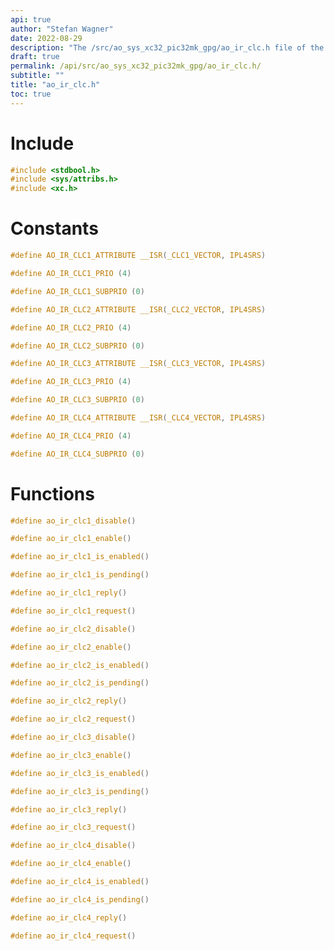 ```yaml
---
api: true
author: "Stefan Wagner"
date: 2022-08-29
description: "The /src/ao_sys_xc32_pic32mk_gpg/ao_ir_clc.h file of the ao real-time operating system."
draft: true
permalink: /api/src/ao_sys_xc32_pic32mk_gpg/ao_ir_clc.h/
subtitle: ""
title: "ao_ir_clc.h"
toc: true
---
```


# Include

```c
#include <stdbool.h>
#include <sys/attribs.h>
#include <xc.h>
```

# Constants

```c
#define AO_IR_CLC1_ATTRIBUTE __ISR(_CLC1_VECTOR, IPL4SRS)
```

```c
#define AO_IR_CLC1_PRIO (4)
```

```c
#define AO_IR_CLC1_SUBPRIO (0)
```

```c
#define AO_IR_CLC2_ATTRIBUTE __ISR(_CLC2_VECTOR, IPL4SRS)
```

```c
#define AO_IR_CLC2_PRIO (4)
```

```c
#define AO_IR_CLC2_SUBPRIO (0)
```

```c
#define AO_IR_CLC3_ATTRIBUTE __ISR(_CLC3_VECTOR, IPL4SRS)
```

```c
#define AO_IR_CLC3_PRIO (4)
```

```c
#define AO_IR_CLC3_SUBPRIO (0)
```

```c
#define AO_IR_CLC4_ATTRIBUTE __ISR(_CLC4_VECTOR, IPL4SRS)
```

```c
#define AO_IR_CLC4_PRIO (4)
```

```c
#define AO_IR_CLC4_SUBPRIO (0)
```

# Functions

```c
#define ao_ir_clc1_disable()
```

```c
#define ao_ir_clc1_enable()
```

```c
#define ao_ir_clc1_is_enabled()
```

```c
#define ao_ir_clc1_is_pending()
```

```c
#define ao_ir_clc1_reply()
```

```c
#define ao_ir_clc1_request()
```

```c
#define ao_ir_clc2_disable()
```

```c
#define ao_ir_clc2_enable()
```

```c
#define ao_ir_clc2_is_enabled()
```

```c
#define ao_ir_clc2_is_pending()
```

```c
#define ao_ir_clc2_reply()
```

```c
#define ao_ir_clc2_request()
```

```c
#define ao_ir_clc3_disable()
```

```c
#define ao_ir_clc3_enable()
```

```c
#define ao_ir_clc3_is_enabled()
```

```c
#define ao_ir_clc3_is_pending()
```

```c
#define ao_ir_clc3_reply()
```

```c
#define ao_ir_clc3_request()
```

```c
#define ao_ir_clc4_disable()
```

```c
#define ao_ir_clc4_enable()
```

```c
#define ao_ir_clc4_is_enabled()
```

```c
#define ao_ir_clc4_is_pending()
```

```c
#define ao_ir_clc4_reply()
```

```c
#define ao_ir_clc4_request()
```

